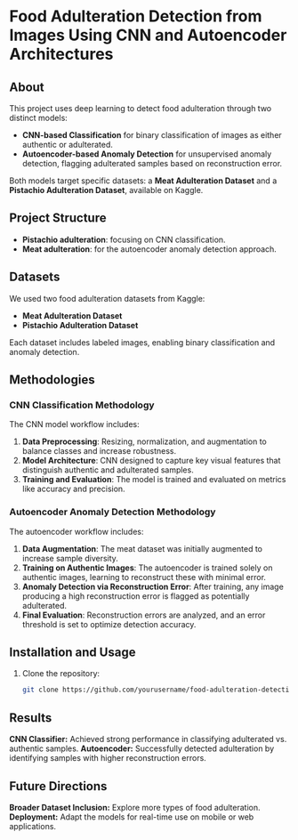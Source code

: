 # Food Adulteration Detection from Images Using CNN and Autoencoder Architectures

## About
This project uses deep learning to detect food adulteration through two distinct models:

- **CNN-based Classification** for binary classification of images as either authentic or adulterated.
- **Autoencoder-based Anomaly Detection** for unsupervised anomaly detection, flagging adulterated samples based on reconstruction error.

Both models target specific datasets: a **Meat Adulteration Dataset** and a **Pistachio Adulteration Dataset**, available on Kaggle.

## Project Structure
- **Pistachio adulteration**:  focusing on CNN classification.
- **Meat adulteration**: for the autoencoder anomaly detection approach.

## Datasets
We used two food adulteration datasets from Kaggle:

- **Meat Adulteration Dataset**
- **Pistachio Adulteration Dataset**

Each dataset includes labeled images, enabling binary classification and anomaly detection.

## Methodologies

### CNN Classification Methodology
The CNN model workflow includes:

1. **Data Preprocessing**: Resizing, normalization, and augmentation to balance classes and increase robustness.
2. **Model Architecture**: CNN designed to capture key visual features that distinguish authentic and adulterated samples.
3. **Training and Evaluation**: The model is trained and evaluated on metrics like accuracy and precision.

### Autoencoder Anomaly Detection Methodology
The autoencoder workflow includes:

1. **Data Augmentation**: The meat dataset was initially augmented to increase sample diversity.
2. **Training on Authentic Images**: The autoencoder is trained solely on authentic images, learning to reconstruct these with minimal error.
3. **Anomaly Detection via Reconstruction Error**: After training, any image producing a high reconstruction error is flagged as potentially adulterated.
4. **Final Evaluation**: Reconstruction errors are analyzed, and an error threshold is set to optimize detection accuracy.

## Installation and Usage

1. Clone the repository:
   ```bash
   git clone https://github.com/yourusername/food-adulteration-detection.git
## Results
**CNN Classifier:** Achieved strong performance in classifying adulterated vs. authentic samples.
**Autoencoder:** Successfully detected adulteration by identifying samples with higher reconstruction errors.

## Future Directions
**Broader Dataset Inclusion:** Explore more types of food adulteration.
**Deployment:** Adapt the models for real-time use on mobile or web applications.

